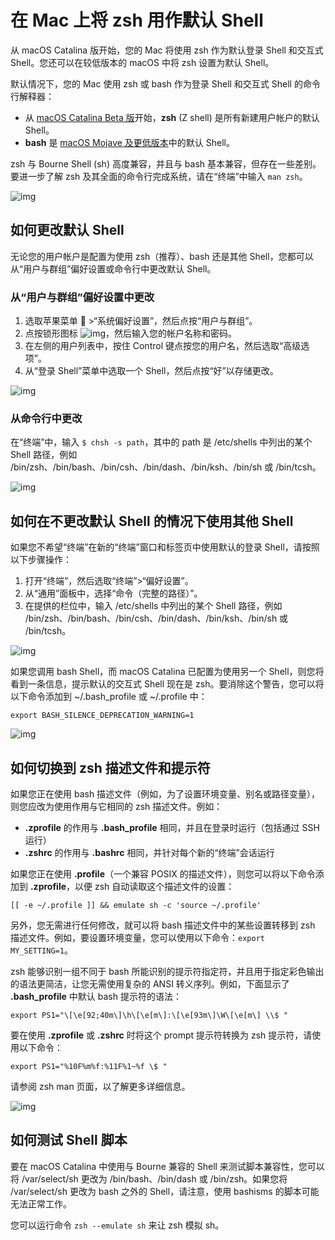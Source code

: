 # 在 Mac 上将 zsh 用作默认 Shell

从 macOS Catalina 版开始，您的 Mac 将使用 zsh 作为默认登录 Shell 和交互式 Shell。您还可以在较低版本的 macOS 中将 zsh 设置为默认 Shell。

默认情况下，您的 Mac 使用 zsh 或 bash 作为登录 Shell 和交互式 Shell 的命令行解释器：

- 从 [macOS Catalina Beta 版](https://beta.apple.com/sp/betaprogram/)开始，**zsh** (Z shell) 是所有新建用户帐户的默认 Shell。
- **bash** 是 [macOS Mojave 及更低版本](https://support.apple.com/zh-cn/HT201260)中的默认 Shell。

zsh 与 Bourne Shell (sh) 高度兼容，并且与 bash 基本兼容，但存在一些差别。要进一步了解 zsh 及其全面的命令行完成系统，请在“终端”中输入 `man zsh`。
 

![img](https://support.apple.com/library/content/dam/edam/applecare/images/en_US/mac_apps/itunes/divider.png)

## 如何更改默认 Shell

无论您的用户帐户是配置为使用 zsh（推荐）、bash 还是其他 Shell，您都可以从“用户与群组”偏好设置或命令行中更改默认 Shell。

### 从“用户与群组”偏好设置中更改

1. 选取苹果菜单  >“系统偏好设置”，然后点按“用户与群组”。
2. 点按锁形图标 ![img](https://support.apple.com/library/content/dam/edam/applecare/images/en_US/il/elcapitan-lock-inline.png)，然后输入您的帐户名称和密码。
3. 在左侧的用户列表中，按住 Control 键点按您的用户名，然后选取“高级选项”。 
4. 从“登录 Shell”菜单中选取一个 Shell，然后点按“好”以存储更改。

![img](https://support.apple.com/library/content/dam/edam/applecare/images/en_US/macos/Mojave/macos-mojave-system-prefs-users-groups-advanced-login-shell.jpg)

### 从命令行中更改

在“终端”中，输入 `$ chsh -s path`，其中的 path 是 /etc/shells 中列出的某个 Shell 路径，例如 /bin/zsh、/bin/bash、/bin/csh、/bin/dash、/bin/ksh、/bin/sh 或 /bin/tcsh。
 

![img](https://support.apple.com/library/content/dam/edam/applecare/images/en_US/mac_apps/itunes/divider.png)

## 如何在不更改默认 Shell 的情况下使用其他 Shell

如果您不希望“终端”在新的“终端”窗口和标签页中使用默认的登录 Shell，请按照以下步骤操作：

1. 打开“终端”，然后选取“终端”>“偏好设置”。
2. 从“通用”面板中，选择“命令（完整的路径）”。 
3. 在提供的栏位中，输入 /etc/shells 中列出的某个 Shell 路径，例如 /bin/zsh、/bin/bash、/bin/csh、/bin/dash、/bin/ksh、/bin/sh 或 /bin/tcsh。

![img](https://support.apple.com/library/content/dam/edam/applecare/images/en_US/macos/Mojave/macos-mojave-terminal-preferences-general-shells.jpg)

如果您调用 bash Shell，而 macOS Catalina 已配置为使用另一个 Shell，则您将看到一条信息，提示默认的交互式 Shell 现在是 zsh。要消除这个警告，您可以将以下命令添加到 ~/.bash_profile 或 ~/.profile 中：

```
export BASH_SILENCE_DEPRECATION_WARNING=1
```


![img](https://support.apple.com/library/content/dam/edam/applecare/images/en_US/mac_apps/itunes/divider.png)

## 如何切换到 zsh 描述文件和提示符

如果您正在使用 bash 描述文件（例如，为了设置环境变量、别名或路径变量），则您应改为使用作用与它相同的 zsh 描述文件。例如：

- **.zprofile** 的作用与 **.bash_profile** 相同，并且在登录时运行（包括通过 SSH 运行）
- **.zshrc** 的作用与 **.bashrc** 相同，并针对每个新的“终端”会话运行

如果您正在使用 **.profile**（一个兼容 POSIX 的描述文件），则您可以将以下命令添加到 **.zprofile**，以便 zsh 自动读取这个描述文件的设置：

```
[[ -e ~/.profile ]] && emulate sh -c 'source ~/.profile'
```

另外，您无需进行任何修改，就可以将 bash 描述文件中的某些设置转移到 zsh 描述文件。例如，要设置环境变量，您可以使用以下命令：`export MY_SETTING=1`。

zsh 能够识别一组不同于 bash 所能识别的提示符指定符，并且用于指定彩色输出的语法更简洁，让您无需使用复杂的 ANSI 转义序列。例如，下面显示了 **.bash_profile** 中默认 bash 提示符的语法：

```
export PS1="\[\e[92;40m\]\h\[\e[m\]:\[\e[93m\]\W\[\e[m\] \\$ "
```

要在使用 **.zprofile** 或 **.zshrc** 时将这个 prompt 提示符转换为 zsh 提示符，请使用以下命令：

```
export PS1="%10F%m%f:%11F%1~%f \$ "
```

请参阅 zsh man 页面，以了解更多详细信息。


![img](https://support.apple.com/library/content/dam/edam/applecare/images/en_US/mac_apps/itunes/divider.png)

## 如何测试 Shell 脚本

要在 macOS Catalina 中使用与 Bourne 兼容的 Shell 来测试脚本兼容性，您可以将 /var/select/sh 更改为 /bin/bash、/bin/dash 或 /bin/zsh。如果您将 /var/select/sh 更改为 bash 之外的 Shell，请注意，使用 bashisms 的脚本可能无法正常工作。

您可以运行命令 `zsh --emulate sh` 来让 zsh 模拟 sh。